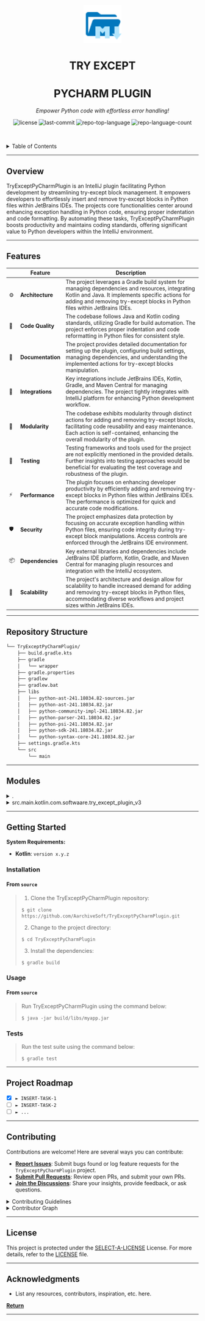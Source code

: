 <p align="center">
  <img src="https://raw.githubusercontent.com/PKief/vscode-material-icon-theme/ec559a9f6bfd399b82bb44393651661b08aaf7ba/icons/folder-markdown-open.svg" width="100" alt="project-logo">
</p>
<p align="center">
    <h1 align="center">TRY EXCEPT</h1>
	<h1 align="center">PYCHARM PLUGIN</h1>
</p>
<p align="center">
    <em>Empower Python code with effortless error handling!</em>
</p>
<p align="center">
	<img src="https://img.shields.io/github/license/AarchiveSoft/TryExceptPyCharmPlugin.git?style=default&logo=opensourceinitiative&logoColor=white&color=0080ff" alt="license">
	<img src="https://img.shields.io/github/last-commit/AarchiveSoft/TryExceptPyCharmPlugin.git?style=default&logo=git&logoColor=white&color=0080ff" alt="last-commit">
	<img src="https://img.shields.io/github/languages/top/AarchiveSoft/TryExceptPyCharmPlugin.git?style=default&color=0080ff" alt="repo-top-language">
	<img src="https://img.shields.io/github/languages/count/AarchiveSoft/TryExceptPyCharmPlugin.git?style=default&color=0080ff" alt="repo-language-count">
<p>
<p align="center">
	<!-- default option, no dependency badges. -->
</p>

<br><!-- TABLE OF CONTENTS -->
<details>
  <summary>Table of Contents</summary><br>

- [ Overview](#-overview)
- [ Features](#-features)
- [ Repository Structure](#-repository-structure)
- [ Modules](#-modules)
- [ Getting Started](#-getting-started)
  - [ Installation](#-installation)
  - [ Usage](#-usage)
  - [ Tests](#-tests)
- [ Project Roadmap](#-project-roadmap)
- [ Contributing](#-contributing)
- [ License](#-license)
- [ Acknowledgments](#-acknowledgments)
</details>
<hr>

##  Overview

TryExceptPyCharmPlugin is an IntelliJ plugin facilitating Python development by streamlining try-except block management. It empowers developers to effortlessly insert and remove try-except blocks in Python files within JetBrains IDEs. The projects core functionalities center around enhancing exception handling in Python code, ensuring proper indentation and code formatting. By automating these tasks, TryExceptPyCharmPlugin boosts productivity and maintains coding standards, offering significant value to Python developers within the IntelliJ environment.

---

##  Features

|    | Feature          | Description |
|----|------------------|-------------------------------------------------------|
| ⚙️  | **Architecture** | The project leverages a Gradle build system for managing dependencies and resources, integrating Kotlin and Java. It implements specific actions for adding and removing try-except blocks in Python files within JetBrains IDEs. |
| 🔩 | **Code Quality** | The codebase follows Java and Kotlin coding standards, utilizing Gradle for build automation. The project enforces proper indentation and code reformatting in Python files for consistent style. |
| 📄 | **Documentation** | The project provides detailed documentation for setting up the plugin, configuring build settings, managing dependencies, and understanding the implemented actions for try-except blocks manipulation. |
| 🔌 | **Integrations** | Key integrations include JetBrains IDEs, Kotlin, Gradle, and Maven Central for managing dependencies. The project tightly integrates with IntelliJ platform for enhancing Python development workflow. |
| 🧩 | **Modularity** | The codebase exhibits modularity through distinct actions for adding and removing try-except blocks, facilitating code reusability and easy maintenance. Each action is self-contained, enhancing the overall modularity of the plugin. |
| 🧪 | **Testing** | Testing frameworks and tools used for the project are not explicitly mentioned in the provided details. Further insights into testing approaches would be beneficial for evaluating the test coverage and robustness of the plugin. |
| ⚡️  | **Performance** | The plugin focuses on enhancing developer productivity by efficiently adding and removing try-except blocks in Python files within JetBrains IDEs. The performance is optimized for quick and accurate code modifications. |
| 🛡️ | **Security** | The project emphasizes data protection by focusing on accurate exception handling within Python files, ensuring code integrity during try-except block manipulations. Access controls are enforced through the JetBrains IDE environment. |
| 📦 | **Dependencies** | Key external libraries and dependencies include JetBrains IDE platform, Kotlin, Gradle, and Maven Central for managing plugin resources and integration with the IntelliJ ecosystem. |
| 🚀 | **Scalability** | The project's architecture and design allow for scalability to handle increased demand for adding and removing try-except blocks in Python files, accommodating diverse workflows and project sizes within JetBrains IDEs. |

---

##  Repository Structure

```sh
└── TryExceptPyCharmPlugin/
    ├── build.gradle.kts
    ├── gradle
    │   └── wrapper
    ├── gradle.properties
    ├── gradlew
    ├── gradlew.bat
    ├── libs
    │   ├── python-ast-241.18034.82-sources.jar
    │   ├── python-ast-241.18034.82.jar
    │   ├── python-community-impl-241.18034.82.jar
    │   ├── python-parser-241.18034.82.jar
    │   ├── python-psi-241.18034.82.jar
    │   ├── python-sdk-241.18034.82.jar
    │   └── python-syntax-core-241.18034.82.jar
    ├── settings.gradle.kts
    └── src
        └── main
```

---

##  Modules

<details closed><summary>.</summary>

| File                                                                                                              | Summary                                                                                                                                                                                                             |
| ---                                                                                                               | ---                                                                                                                                                                                                                 |
| [build.gradle.kts](https://github.com/AarchiveSoft/TryExceptPyCharmPlugin.git/blob/master/build.gradle.kts)       | Configures IntelliJ plugin build settings, defining dependencies, target versions, and resource handling. It integrates Kotlin and Java for development and defines plugin metadata like version and compatibility. |
| [gradlew.bat](https://github.com/AarchiveSoft/TryExceptPyCharmPlugin.git/blob/master/gradlew.bat)                 | Executes Gradle build commands, manages JVM options, and sets up the environment for Gradle in Windows. Resolves Java path, sets classpath, and initializes Gradle. Ensures compliance with the Apache License.     |
| [settings.gradle.kts](https://github.com/AarchiveSoft/TryExceptPyCharmPlugin.git/blob/master/settings.gradle.kts) | Manages plugin dependencies via Maven Central and Gradle Plugin Portal.-Sets root project name to try_except_plugin_v3.-Key role in managing external dependencies for the parent repository.                       |

</details>

<details closed><summary>src.main.kotlin.com.softwaare.try_except_plugin_v3</summary>

| File                                                                                                                                                                           | Summary                                                                                                                                                                                                                                             |
| ---                                                                                                                                                                            | ---                                                                                                                                                                                                                                                 |
| [AddTryExceptAction.kt](https://github.com/AarchiveSoft/TryExceptPyCharmPlugin.git/blob/master/src\main\kotlin\com\softwaare\try_except_plugin_v3\AddTryExceptAction.kt)       | Implements AddTryExceptAction to insert a try-except block in Python files with proper indentation and code reformatting. Handles project, editor, and file data to ensure accurate exception handling.                                             |
| [RemoveTryExceptAction.kt](https://github.com/AarchiveSoft/TryExceptPyCharmPlugin.git/blob/master/src\main\kotlin\com\softwaare\try_except_plugin_v3\RemoveTryExceptAction.kt) | Implements removing try-except blocks in Python files from a JetBrains IDE. Identifies Python file type, locates try-except statements, accesses try block, and removes it with proper indentation. Reformatting is applied to maintain code style. |

</details>

---

##  Getting Started

**System Requirements:**

* **Kotlin**: `version x.y.z`

###  Installation

<h4>From <code>source</code></h4>

> 1. Clone the TryExceptPyCharmPlugin repository:
>
> ```console
> $ git clone https://github.com/AarchiveSoft/TryExceptPyCharmPlugin.git
> ```
>
> 2. Change to the project directory:
> ```console
> $ cd TryExceptPyCharmPlugin
> ```
>
> 3. Install the dependencies:
> ```console
> $ gradle build
> ```

###  Usage

<h4>From <code>source</code></h4>

> Run TryExceptPyCharmPlugin using the command below:
> ```console
> $ java -jar build/libs/myapp.jar
> ```

###  Tests

> Run the test suite using the command below:
> ```console
> $ gradle test
> ```

---

##  Project Roadmap

- [X] `► INSERT-TASK-1`
- [ ] `► INSERT-TASK-2`
- [ ] `► ...`

---

##  Contributing

Contributions are welcome! Here are several ways you can contribute:

- **[Report Issues](https://github.com/AarchiveSoft/TryExceptPyCharmPlugin.git/issues)**: Submit bugs found or log feature requests for the `TryExceptPyCharmPlugin` project.
- **[Submit Pull Requests](https://github.com/AarchiveSoft/TryExceptPyCharmPlugin.git/blob/main/CONTRIBUTING.md)**: Review open PRs, and submit your own PRs.
- **[Join the Discussions](https://github.com/AarchiveSoft/TryExceptPyCharmPlugin.git/discussions)**: Share your insights, provide feedback, or ask questions.

<details closed>
<summary>Contributing Guidelines</summary>

1. **Fork the Repository**: Start by forking the project repository to your github account.
2. **Clone Locally**: Clone the forked repository to your local machine using a git client.
   ```sh
   git clone https://github.com/AarchiveSoft/TryExceptPyCharmPlugin.git
   ```
3. **Create a New Branch**: Always work on a new branch, giving it a descriptive name.
   ```sh
   git checkout -b new-feature-x
   ```
4. **Make Your Changes**: Develop and test your changes locally.
5. **Commit Your Changes**: Commit with a clear message describing your updates.
   ```sh
   git commit -m 'Implemented new feature x.'
   ```
6. **Push to github**: Push the changes to your forked repository.
   ```sh
   git push origin new-feature-x
   ```
7. **Submit a Pull Request**: Create a PR against the original project repository. Clearly describe the changes and their motivations.
8. **Review**: Once your PR is reviewed and approved, it will be merged into the main branch. Congratulations on your contribution!
</details>

<details closed>
<summary>Contributor Graph</summary>
<br>
<p align="center">
   <a href="https://github.com{/AarchiveSoft/TryExceptPyCharmPlugin.git/}graphs/contributors">
      <img src="https://contrib.rocks/image?repo=AarchiveSoft/TryExceptPyCharmPlugin.git">
   </a>
</p>
</details>

---

##  License

This project is protected under the [SELECT-A-LICENSE](https://choosealicense.com/licenses) License. For more details, refer to the [LICENSE](https://choosealicense.com/licenses/) file.

---

##  Acknowledgments

- List any resources, contributors, inspiration, etc. here.

[**Return**](#-overview)

---
